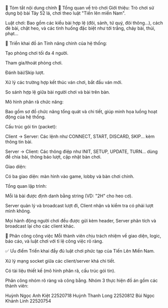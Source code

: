 📌 Tóm tắt nội dung chính
🔹 Tổng quan về trò chơi
Giới thiệu: Trò chơi sử dụng bộ bài Tây 52 lá, chơi theo luật "Tiến lên miền Nam".

Luật chơi: Bao gồm các kiểu bài hợp lệ (đôi, sảnh, tứ quý, đôi thông...), cách đè bài, chặt heo, và các tình huống đặc biệt như tới trắng, cháy bài, thúi, phạt...

🔹 Triển khai đồ án
Tính năng chính của hệ thống:

Tạo phòng chơi tối đa 4 người.

Tham gia/thoát phòng chơi.

Đánh bài/Skip lượt.

Xử lý các trường hợp kết thúc ván chơi, bắt đầu ván mới.

So sánh hợp lệ giữa bài người chơi và bài trên bàn.

Mô hình phân rã chức năng:

Bao gồm sơ đồ chức năng tổng quát và chi tiết, giúp minh họa luồng hoạt động của hệ thống.

Cấu trúc gói tin (packet):

Client → Server: Các lệnh như CONNECT, START, DISCARD, SKIP... kèm thông tin bài.

Server → Client: Các thông điệp như INIT, SETUP, UPDATE, TURN... dùng để chia bài, thông báo lượt, cập nhật bàn chơi.

Giao diện:

Có ba giao diện: màn hình vào game, lobby và bàn chơi chính.

Tổng quan lập trình:

Mỗi lá bài được định danh bằng string (VD: "2H" cho heo cơ).

Server quản lý và broadcast lượt đi, Client nhận và kiểm tra có phải lượt mình không.

Mọi hành động người chơi đều được gửi kèm header, Server phân tích và broadcast lại cho các client khác.

🔹 Phân công công việc
Mỗi thành viên chịu trách nhiệm về giao diện, logic, báo cáo, và luật chơi với tỉ lệ công việc rõ ràng.

✅ Ưu điểm
Triển khai đầy đủ luật chơi phức tạp của Tiến Lên Miền Nam.

Xử lý mạng socket giữa các client/server khá chi tiết.

Có tài liệu thiết kế (mô hình phân rã, cấu trúc gói tin).

Phân công nhóm rõ ràng và công bằng.
Nhóm 3 thực hiện đồ án gồm các thành viên:


Huỳnh Ngọc Anh Kiệt	22520718
Huỳnh Thanh Long	22520812
Bùi Ngọc Khánh Linh	22520754
